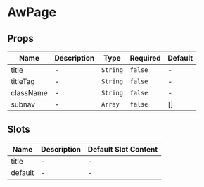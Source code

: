 # AwPage

## Props

<!-- @vuese:AwPage:props:start -->
|Name|Description|Type|Required|Default|
|---|---|---|---|---|
|title|-|`String`|`false`|-|
|titleTag|-|`String`|`false`|-|
|className|-|`String`|`false`|-|
|subnav|-|`Array`|`false`|[]|

<!-- @vuese:AwPage:props:end -->



## Slots

<!-- @vuese:AwPage:slots:start -->
|Name|Description|Default Slot Content|
|---|---|---|
|title|-|-|
|default|-|-|

<!-- @vuese:AwPage:slots:end -->



